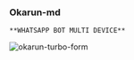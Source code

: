 ### **Okarun-md**


```**WHATSAPP BOT MULTI DEVICE**```


![okarun-turbo-form](https://github.com/user-attachments/assets/5ee1eca2-9063-4005-aafc-12d46f487cae)



